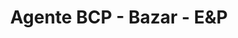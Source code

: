 ---
title: "Agente BCP - Bazar - E&P"
url: /ciudad-satelite/agente-bcp-bazar-eundp/
shop: copyshop
---